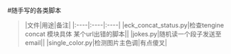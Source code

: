 #随手写的各类脚本
>|文件|用途|备注|
|:----|:----|:----|
|eck_concat_status.py|检查tengine concat 模块具体 某个url出错的脚本||
|jokes.py|随机读一个段子发送至email||
|single_color.py|检测图片主色调|有点傻叉|


